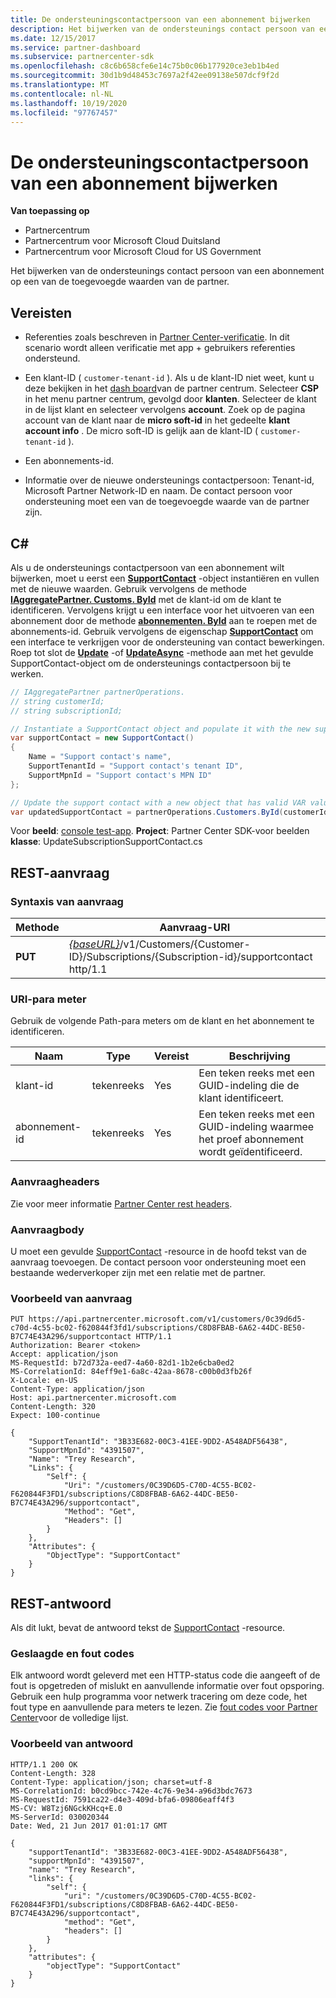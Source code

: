 ```yaml
---
title: De ondersteuningscontactpersoon van een abonnement bijwerken
description: Het bijwerken van de ondersteunings contact persoon van een abonnement op een van de toegevoegde waarden van de partner.
ms.date: 12/15/2017
ms.service: partner-dashboard
ms.subservice: partnercenter-sdk
ms.openlocfilehash: c8c6b658cfe6e14c75b0c06b177920ce3eb1b4ed
ms.sourcegitcommit: 30d1b9d48453c7697a2f42ee09138e507dcf9f2d
ms.translationtype: MT
ms.contentlocale: nl-NL
ms.lasthandoff: 10/19/2020
ms.locfileid: "97767457"
---
```

# <a name="update-a-subscriptions-support-contact"></a>De ondersteuningscontactpersoon van een abonnement bijwerken

**Van toepassing op**

- Partnercentrum
- Partnercentrum voor Microsoft Cloud Duitsland
- Partnercentrum voor Microsoft Cloud for US Government

Het bijwerken van de ondersteunings contact persoon van een abonnement op een van de toegevoegde waarden van de partner.

## <a name="prerequisites"></a>Vereisten

- Referenties zoals beschreven in [Partner Center-verificatie](partner-center-authentication.md). In dit scenario wordt alleen verificatie met app + gebruikers referenties ondersteund.

- Een klant-ID ( `customer-tenant-id` ). Als u de klant-ID niet weet, kunt u deze bekijken in het [dash board](https://partner.microsoft.com/dashboard)van de partner centrum. Selecteer **CSP** in het menu partner centrum, gevolgd door **klanten**. Selecteer de klant in de lijst klant en selecteer vervolgens **account**. Zoek op de pagina account van de klant naar de **micro soft-id** in het gedeelte **klant account info** . De micro soft-ID is gelijk aan de klant-ID ( `customer-tenant-id` ).

- Een abonnements-id.

- Informatie over de nieuwe ondersteunings contactpersoon: Tenant-id, Microsoft Partner Network-ID en naam. De contact persoon voor ondersteuning moet een van de toegevoegde waarde van de partner zijn.

## <a name="c"></a>C\#

Als u de ondersteunings contactpersoon van een abonnement wilt bijwerken, moet u eerst een [**SupportContact**](/dotnet/api/microsoft.store.partnercenter.models.subscriptions.supportcontact) -object instantiëren en vullen met de nieuwe waarden. Gebruik vervolgens de methode [**IAggregatePartner. Customs. ById**](/dotnet/api/microsoft.store.partnercenter.customers.icustomercollection.byid) met de klant-id om de klant te identificeren. Vervolgens krijgt u een interface voor het uitvoeren van een abonnement door de methode [**abonnementen. ById**](/dotnet/api/microsoft.store.partnercenter.customerusers.icustomerusercollection.byid) aan te roepen met de abonnements-id. Gebruik vervolgens de eigenschap [**SupportContact**](/dotnet/api/microsoft.store.partnercenter.subscriptions.isubscription.supportcontact) om een interface te verkrijgen voor de ondersteuning van contact bewerkingen. Roep tot slot de [**Update**](/dotnet/api/microsoft.store.partnercenter.subscriptions.isubscriptionsupportcontact.update) -of [**UpdateAsync**](/dotnet/api/microsoft.store.partnercenter.subscriptions.isubscriptionsupportcontact.updateasync) -methode aan met het gevulde SupportContact-object om de ondersteunings contactpersoon bij te werken.

``` csharp
// IAggregatePartner partnerOperations.
// string customerId;
// string subscriptionId;

// Instantiate a SupportContact object and populate it with the new support contact information.
var supportContact = new SupportContact()
{
    Name = "Support contact's name",
    SupportTenantId = "Support contact's tenant ID",
    SupportMpnId = "Support contact's MPN ID"
};

// Update the support contact with a new object that has valid VAR values.
var updatedSupportContact = partnerOperations.Customers.ById(customerId).Subscriptions.ById(subscriptionID).SupportContact.Update(supportContact);
```

Voor **beeld**: [console test-app](console-test-app.md). **Project**: Partner Center SDK-voor beelden **klasse**: UpdateSubscriptionSupportContact.cs

## <a name="rest-request"></a>REST-aanvraag

### <a name="request-syntax"></a>Syntaxis van aanvraag

| Methode  | Aanvraag-URI                                                                                                                    |
|---------|--------------------------------------------------------------------------------------------------------------------------------|
| **PUT** | [*{baseURL}*](partner-center-rest-urls.md)/v1/Customers/{Customer-ID}/Subscriptions/{Subscription-id}/supportcontact http/1.1 |

### <a name="uri-parameter"></a>URI-para meter

Gebruik de volgende Path-para meters om de klant en het abonnement te identificeren.

| Naam            | Type   | Vereist | Beschrijving                                                     |
|-----------------|--------|----------|-----------------------------------------------------------------|
| klant-id     | tekenreeks | Yes      | Een teken reeks met een GUID-indeling die de klant identificeert.           |
| abonnement-id | tekenreeks | Yes      | Een teken reeks met een GUID-indeling waarmee het proef abonnement wordt geïdentificeerd. |

### <a name="request-headers"></a>Aanvraagheaders

Zie voor meer informatie [Partner Center rest headers](headers.md).

### <a name="request-body"></a>Aanvraagbody

U moet een gevulde [SupportContact](subscription-resources.md#supportcontact) -resource in de hoofd tekst van de aanvraag toevoegen. De contact persoon voor ondersteuning moet een bestaande wederverkoper zijn met een relatie met de partner.

### <a name="request-example"></a>Voorbeeld van aanvraag

```http
PUT https://api.partnercenter.microsoft.com/v1/customers/0c39d6d5-c70d-4c55-bc02-f620844f3fd1/subscriptions/C8D8FBAB-6A62-44DC-BE50-B7C74E43A296/supportcontact HTTP/1.1
Authorization: Bearer <token>
Accept: application/json
MS-RequestId: b72d732a-eed7-4a60-82d1-1b2e6cba0ed2
MS-CorrelationId: 84eff9e1-6a8c-42aa-8678-c00b0d3fb26f
X-Locale: en-US
Content-Type: application/json
Host: api.partnercenter.microsoft.com
Content-Length: 320
Expect: 100-continue

{
    "SupportTenantId": "3B33E682-00C3-41EE-9DD2-A548ADF56438",
    "SupportMpnId": "4391507",
    "Name": "Trey Research",
    "Links": {
        "Self": {
            "Uri": "/customers/0C39D6D5-C70D-4C55-BC02-F620844F3FD1/subscriptions/C8D8FBAB-6A62-44DC-BE50-B7C74E43A296/supportcontact",
            "Method": "Get",
            "Headers": []
        }
    },
    "Attributes": {
        "ObjectType": "SupportContact"
    }
}
```

## <a name="rest-response"></a>REST-antwoord

Als dit lukt, bevat de antwoord tekst de [SupportContact](subscription-resources.md#supportcontact) -resource.

### <a name="response-success-and-error-codes"></a>Geslaagde en fout codes

Elk antwoord wordt geleverd met een HTTP-status code die aangeeft of de fout is opgetreden of mislukt en aanvullende informatie over fout opsporing. Gebruik een hulp programma voor netwerk tracering om deze code, het fout type en aanvullende para meters te lezen. Zie [fout codes voor Partner Center](error-codes.md)voor de volledige lijst.

### <a name="response-example"></a>Voorbeeld van antwoord

```http
HTTP/1.1 200 OK
Content-Length: 328
Content-Type: application/json; charset=utf-8
MS-CorrelationId: b0cd9bcc-742e-4c76-9e34-a96d3bdc7673
MS-RequestId: 7591ca22-d4e3-409d-bfa6-09806eaff4f3
MS-CV: W8Tzj6NGckKHcq+E.0
MS-ServerId: 030020344
Date: Wed, 21 Jun 2017 01:01:17 GMT

{
    "supportTenantId": "3B33E682-00C3-41EE-9DD2-A548ADF56438",
    "supportMpnId": "4391507",
    "name": "Trey Research",
    "links": {
        "self": {
            "uri": "/customers/0C39D6D5-C70D-4C55-BC02-F620844F3FD1/subscriptions/C8D8FBAB-6A62-44DC-BE50-B7C74E43A296/supportcontact",
            "method": "Get",
            "headers": []
        }
    },
    "attributes": {
        "objectType": "SupportContact"
    }
}
```
